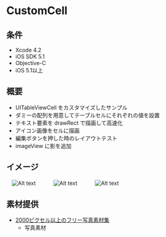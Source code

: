 CustomCell
====================

条件
---------------
 * Xcode 4.2
 * iOS SDK 5.1
 * Objective-C
 * iOS 5.1以上

概要
---------------
 * UITableViewCell をカスタマイズしたサンプル
 * ダミーの配列を用意してテーブルセルにそれぞれの値を設置
 * テキスト要素を drawRect で描画して高速化
 * アイコン画像をセルに描画
 * 編集ボタンを押した時のレイアウトテスト
 * imageView に影を追加

イメージ
---------------
　![Alt text](https://raw.github.com/syake/UITableView-Examples/master/CustomCell/assets/capture_01.png)　　
　![Alt text](https://raw.github.com/syake/UITableView-Examples/master/CustomCell/assets/capture_02.png)　　
　![Alt text](https://raw.github.com/syake/UITableView-Examples/master/CustomCell/assets/capture_03.png)

素材提供
---------------
 * [2000ピクセル以上のフリー写真素材集](http://sozai-free.com/ "2000ピクセル以上のフリー写真素材集")
   * 写真素材
